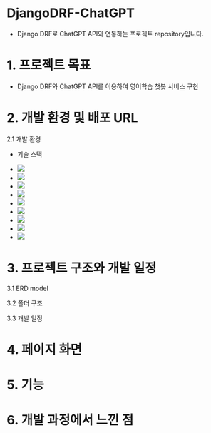 # DjangoDRF-ChatGPT
+ Django DRF로 ChatGPT API와 연동하는 프로젝트 repository입니다.

# 1. 프로젝트 목표
+ Django DRF와 ChatGPT API를 이용하여 영어학습 챗봇 서비스 구현

# 2. 개발 환경 및 배포 URL
2.1 개발 환경
- 기술 스택
  
+  <img src="https://img.shields.io/badge/python-3776AB?style=for-the-badge&logo=python&logoColor=white">

+  <img src="https://img.shields.io/badge/css-1572B6?style=for-the-badge&logo=css3&logoColor=white">

+  <img src="https://img.shields.io/badge/javascript-F7DF1E?style=for-the-badge&logo=javascript&logoColor=black">

+  <img src="https://img.shields.io/badge/django-092E20?style=for-the-badge&logo=django&logoColor=white">

+  <img src="https://img.shields.io/badge/bootstrap-7952B3?style=for-the-badge&logo=bootstrap&logoColor=white">

+  <img src="https://img.shields.io/badge/openai-412991?style=for-the-badge&logo=openai&logoColor=white">

+  <img src="https://img.shields.io/badge/sqlite-003B57?style=for-the-badge&logo=sqlite&logoColor=white">

+  <img src="https://img.shields.io/badge/css-1572B6?style=for-the-badge&logo=css3&logoColor=white">

+  <img src="https://img.shields.io/badge/html5-E34F26?style=for-the-badge&logo=html5&logoColor=white">

# 3. 프로젝트 구조와 개발 일정
3.1 ERD model

3.2 폴더 구조

3.3 개발 일정

# 4. 페이지 화면


# 5. 기능


# 6. 개발 과정에서 느낀 점
